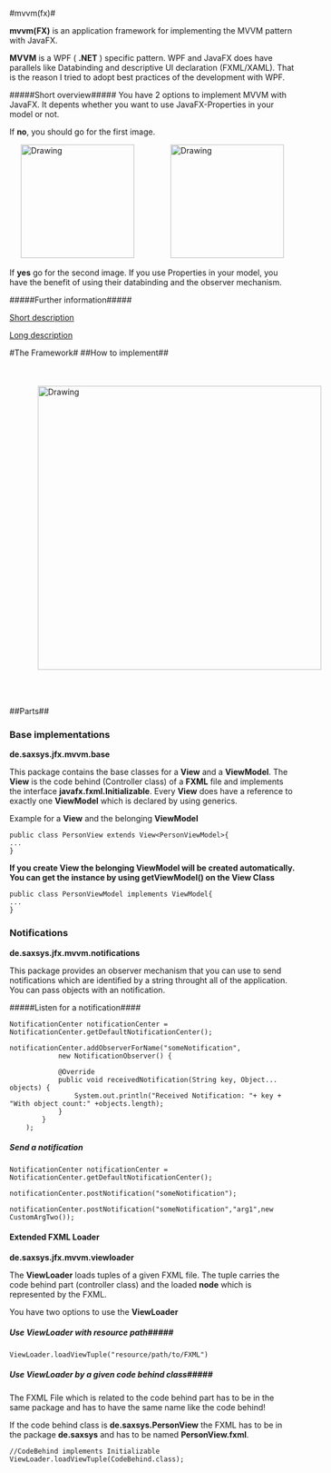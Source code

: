 #mvvm(fx)#

__mvvm(FX)__ is an application framework for implementing the MVVM pattern with JavaFX. 

__MVVM__ is a WPF ( __.NET__ ) specific pattern. WPF and JavaFX does have parallels like Databinding and descriptive UI declaration (FXML/XAML). That is the reason I tried to adopt best practices of the development with WPF.

#####Short overview#####
You have 2 options to implement MVVM with JavaFX. It depents whether you want to use JavaFX-Properties in your model or not. 

If __no__, you should go for the first image.

<img src="http://buildpath.de/mvvm/mvvm.png" alt="Drawing" width="200px" style="width: 200px;padding-left:20px;"/>
<img src="http://buildpath.de/mvvm/mvvm_2.png" alt="Drawing" width="200px" style="width: 200px;padding-left:60px;"/>

If __yes__ go for the second image. If you use Properties in your model, you have the benefit of using their databinding and the observer mechanism.



#####Further information#####

[Short description](http://msdn.microsoft.com/en-us/library/hh848246.aspx "Short Description")

[Long description](http://msdn.microsoft.com/en-us/magazine/dd419663.aspx "Long Description")

#The Framework#
##How to implement##
<img src="http://buildpath.de/mvvm/mvvm_steps.png" alt="Drawing" style="width: 500px;padding:50px;"/>

##Parts##
### Base implementations ###

__de.saxsys.jfx.mvvm.base__

This package contains the base classes for a __View__ and a __ViewModel__. The __View__ is the code behind (Controller class) of a __FXML__ file and implements the interface __javafx.fxml.Initializable__. Every __View__ does have a reference to exactly one __ViewModel__ which is declared by using generics.

Example for a __View__ and the belonging __ViewModel__

```
public class PersonView extends View<PersonViewModel>{
...
}
```
__If you create View the belonging ViewModel will be created automatically. You can get the instance by using getViewModel() on the View Class__

```
public class PersonViewModel implements ViewModel{
...
}
```
### Notifications ###
__de.saxsys.jfx.mvvm.notifications__

This package provides an observer mechanism that you can use to send notifications which are identified by a string throught all of the application. You can pass objects with an notification.


#####Listen for a notification####
```
NotificationCenter notificationCenter = NotificationCenter.getDefaultNotificationCenter();

notificationCenter.addObserverForName("someNotification",
			new NotificationObserver() {
			
			@Override
			public void receivedNotification(String key, Object... objects) {
				System.out.println("Received Notification: "+ key + "With object count:" +objects.length);
			}
		}
	);
```
##### Send a notification #####
```
NotificationCenter notificationCenter = NotificationCenter.getDefaultNotificationCenter();

notificationCenter.postNotification("someNotification");

notificationCenter.postNotification("someNotification","arg1",new CustomArgTwo());
```

#### Extended FXML Loader ####
__de.saxsys.jfx.mvvm.viewloader__

The __ViewLoader__ loads tuples of a given FXML file. The tuple carries the code behind part (controller class) and the loaded __node__ which is represented by the FXML.

You have two options to use the __ViewLoader__
##### Use ViewLoader with resource path#####
```
ViewLoader.loadViewTuple("resource/path/to/FXML")
```
##### Use ViewLoader by a given code behind class#####
The FXML File which is related to the code behind part has to be in the same package and has to have the same name like the code behind!

If the code behind class is __de.saxsys.PersonView__ the FXML has to be in the package __de.saxsys__ and has to be named __PersonView.fxml__.

```
//CodeBehind implements Initializable
ViewLoader.loadViewTuple(CodeBehind.class);
```
